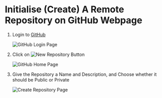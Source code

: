 # Initialise (Create) A Remote Repository on GitHub Webpage

1. Login to [GitHub](https://github.com/login)

    ![GitHub Login Page](./images/github_login.png)

2. Click on ![New Repository Button](./images/new_repo_btn.png) 

    ![GitHub Home Page](./images/github_home.png)

3. Give the Repository a Name and Description, and Choose whether it should be Public or Private

    ![Create Repository Page](./images/new_repo_page.png)